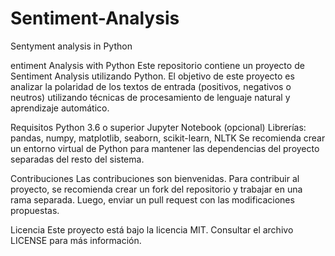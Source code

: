 # Sentiment-Analysis
Sentyment analysis in Python

entiment Analysis with Python
Este repositorio contiene un proyecto de Sentiment Analysis utilizando Python. El objetivo de este proyecto es analizar la polaridad de los textos de entrada (positivos, negativos o neutros) utilizando técnicas de procesamiento de lenguaje natural y aprendizaje automático.

Requisitos
Python 3.6 o superior
Jupyter Notebook (opcional)
Librerías: pandas, numpy, matplotlib, seaborn, scikit-learn, NLTK
Se recomienda crear un entorno virtual de Python para mantener las dependencias del proyecto separadas del resto del sistema.

Contribuciones
Las contribuciones son bienvenidas. Para contribuir al proyecto, se recomienda crear un fork del repositorio y trabajar en una rama separada. Luego, enviar un pull request con las modificaciones propuestas.

Licencia
Este proyecto está bajo la licencia MIT. Consultar el archivo LICENSE para más información.





